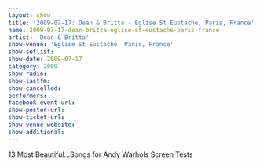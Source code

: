 ```yaml
---
layout: show
title: '2009-07-17: Dean & Britta - Eglise St Eustache, Paris, France'
name: 2009-07-17-dean-britta-eglise-st-eustache-paris-france
artist: 'Dean & Britta'
show-venue: 'Eglise St Eustache, Paris, France'
show-setlist: 
show-date: 2009-07-17
category: 2009
show-radio: 
show-lastfm: 
show-cancelled: 
performers: 
facebook-event-url: 
show-poster-url: 
show-ticket-url: 
show-venue-website: 
show-additional: 
---
```


13 Most Beautiful...Songs for Andy Warhols Screen Tests
